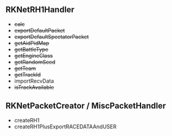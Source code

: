 ## RKNetRH1Handler
- ~~calc~~
- ~~exportDefaultPacket~~
- ~~exportDefaultSpectatorPacket~~
- ~~getAidPidMap~~
- ~~getBattleType~~
- ~~getEngineClass~~
- ~~getRandomSeed~~
- ~~getTeam~~
- ~~getTrackId~~
- importRecvData
- ~~isTrackAvailable~~

## RKNetPacketCreator / MiscPacketHandler
- createRH1
- createRH1PlusExportRACEDATAAndUSER

